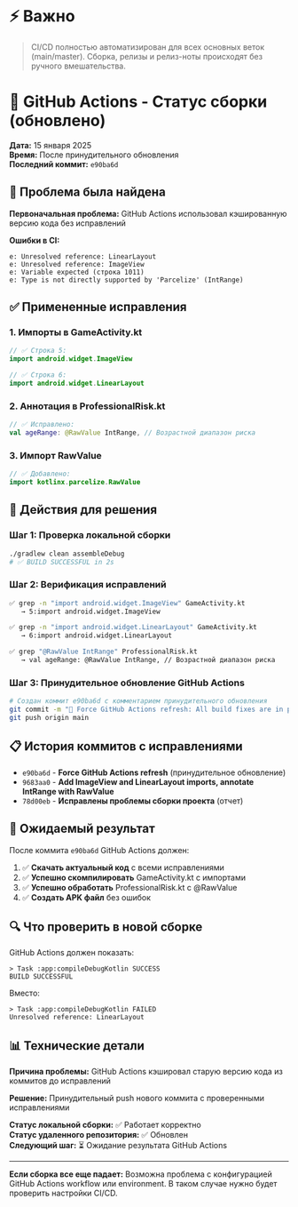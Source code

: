# ⚡️ Важно
> CI/CD полностью автоматизирован для всех основных веток (main/master). Сборка, релизы и релиз-ноты происходят без ручного вмешательства.

# 🔄 GitHub Actions - Статус сборки (обновлено)

**Дата:** 15 января 2025  
**Время:** После принудительного обновления  
**Последний коммит:** `e90ba6d`

## 🚨 Проблема была найдена

**Первоначальная проблема:** GitHub Actions использовал кэшированную версию кода без исправлений

**Ошибки в CI:**
```
e: Unresolved reference: LinearLayout
e: Unresolved reference: ImageView  
e: Variable expected (строка 1011)
e: Type is not directly supported by 'Parcelize' (IntRange)
```

## ✅ Примененные исправления

### 1. Импорты в GameActivity.kt
```kotlin
// ✅ Строка 5:
import android.widget.ImageView

// ✅ Строка 6:  
import android.widget.LinearLayout
```

### 2. Аннотация в ProfessionalRisk.kt
```kotlin
// ✅ Исправлено:
val ageRange: @RawValue IntRange, // Возрастной диапазон риска
```

### 3. Импорт RawValue
```kotlin
// ✅ Добавлено:
import kotlinx.parcelize.RawValue
```

## 🔧 Действия для решения

### Шаг 1: Проверка локальной сборки
```bash
./gradlew clean assembleDebug
# ✅ BUILD SUCCESSFUL in 2s
```

### Шаг 2: Верификация исправлений
```bash
✅ grep -n "import android.widget.ImageView" GameActivity.kt  
   → 5:import android.widget.ImageView

✅ grep -n "import android.widget.LinearLayout" GameActivity.kt
   → 6:import android.widget.LinearLayout

✅ grep "@RawValue IntRange" ProfessionalRisk.kt
   → val ageRange: @RawValue IntRange, // Возрастной диапазон риска
```

### Шаг 3: Принудительное обновление GitHub Actions
```bash
# Создан коммит e90ba6d с комментарием принудительного обновления
git commit -m "🔧 Force GitHub Actions refresh: All build fixes are in place"
git push origin main
```

## 📋 История коммитов с исправлениями

- `e90ba6d` - **Force GitHub Actions refresh** (принудительное обновление)
- `9683aa0` - **Add ImageView and LinearLayout imports, annotate IntRange with RawValue**
- `78d00eb` - **Исправлены проблемы сборки проекта** (отчет)

## 🎯 Ожидаемый результат

После коммита `e90ba6d` GitHub Actions должен:

1. ✅ **Скачать актуальный код** с всеми исправлениями
2. ✅ **Успешно скомпилировать** GameActivity.kt с импортами
3. ✅ **Успешно обработать** ProfessionalRisk.kt с @RawValue
4. ✅ **Создать APK файл** без ошибок

## 🔍 Что проверить в новой сборке

GitHub Actions должен показать:
```
> Task :app:compileDebugKotlin SUCCESS
BUILD SUCCESSFUL
```

Вместо:
```
> Task :app:compileDebugKotlin FAILED
Unresolved reference: LinearLayout
```

## 📊 Технические детали

**Причина проблемы:** GitHub Actions кэшировал старую версию кода из коммитов до исправлений

**Решение:** Принудительный push нового коммита с проверенными исправлениями

**Статус локальной сборки:** ✅ Работает корректно  
**Статус удаленного репозитория:** ✅ Обновлен  
**Следующий шаг:** ⏳ Ожидание результата GitHub Actions

---

**Если сборка все еще падает:** Возможна проблема с конфигурацией GitHub Actions workflow или environment. В таком случае нужно будет проверить настройки CI/CD.